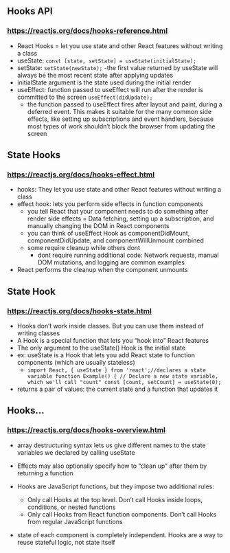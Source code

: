 ## Hooks API
### https://reactjs.org/docs/hooks-reference.html
- React Hooks = let you use state and other React features without writing a class
- useState: ``const [state, setState] = useState(initialState);``
- setState: ``setState(newState);``
  -the first value returned by useState will always be the most recent state after applying updates
- initialState argument is the state used during the initial render
- useEffect: function passed to useEffect will run after the render is committed to the screen ``useEffect(didUpdate);``
  - the function passed to useEffect fires after layout and paint, during a deferred event. This makes it suitable for the many common side effects, like setting up subscriptions and event handlers, because most types of work shouldn’t block the browser from updating the screen


## State Hooks
### https://reactjs.org/docs/hooks-effect.html
- hooks: They let you use state and other React features without writing a class
- effect hook: lets you perform side effects in function components
  - you tell React that your component needs to do something after render
side effects = Data fetching, setting up a subscription, and manually changing the DOM in React components
  - you can think of useEffect Hook as componentDidMount, componentDidUpdate, and componentWillUnmount combined
  - some require cleanup while others dont
    - dont require running additional code: Network requests, manual DOM mutations, and logging are common examples
 - React performs the cleanup when the component unmounts
 
 ## State Hook
 ### https://reactjs.org/docs/hooks-state.html
 - Hooks don’t work inside classes. But you can use them instead of writing classes
 - A Hook is a special function that lets you “hook into” React features
 - The only argument to the useState() Hook is the initial state
  - ex: useState is a Hook that lets you add React state to function components (which are usually stateless)
    - ``import React, { useState } from 'react';//declares a state variable
    function Example() {
  // Declare a new state variable, which we'll call "count"
  const [count, setCount] = useState(0);``
  - returns a pair of values: the current state and a function that updates it
  
## Hooks...
### https://reactjs.org/docs/hooks-overview.html
-  array destructuring syntax lets us give different names to the state variables we declared by calling useState
- Effects may also optionally specify how to “clean up” after them by returning a function
- Hooks are JavaScript functions, but they impose two additional rules:

    - Only call Hooks at the top level. Don’t call Hooks inside loops, conditions, or nested functions
    - Only call Hooks from React function components. Don’t call Hooks from regular JavaScript functions
    
- state of each component is completely independent. Hooks are a way to reuse stateful logic, not state itself
  
